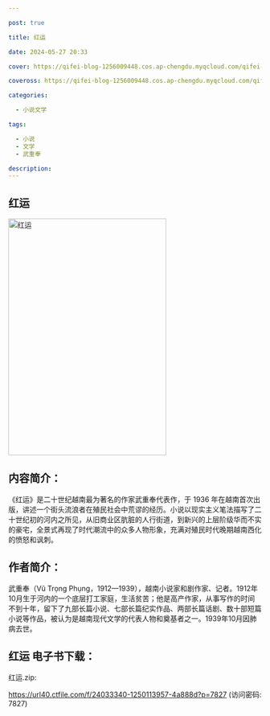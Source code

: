 ```yaml
---

post: true

title: 红运

date: 2024-05-27 20:33

cover: https://qifei-blog-1256009448.cos.ap-chengdu.myqcloud.com/qifei-blog/6614a38d68eb9357137a14a5.jpg

coveross: https://qifei-blog-1256009448.cos.ap-chengdu.myqcloud.com/qifei-blog/6614a38d68eb9357137a14a5.jpg

categories:

  - 小说文学

tags:

  - 小说
  - 文学
  - 武重奉

description:
---
```


## 红运
<img alt="红运 " class="aligncenter loading" data-was-processed="true" decoding="async" fetchpriority="high" height="471" src="https://qifei-blog-1256009448.cos.ap-chengdu.myqcloud.com/qifei-blog/6614a38d68eb9357137a14a5.jpg " style="cursor: zoom-in;" width="314"/>

## 内容简介：

《红运》是二十世纪越南最为著名的作家武重奉代表作，于 1936 年在越南首次出版，讲述一个街头流浪者在殖民社会中荒谬的经历。小说以现实主义笔法描写了二十世纪初的河内之所见，从旧商业区肮脏的人行街道，到新兴的上层阶级华而不实的豪宅，全景式再现了时代潮流中的众多人物形象，充满对殖民时代晚期越南西化的愤怒和讽刺。

## 作者简介：

武重奉（Vũ Trọng Phụng，1912—1939），越南小说家和剧作家、记者。1912年10月生于河内的一个底层打工家庭，生活贫苦；他是高产作家，从事写作的时间不到十年，留下了九部长篇小说、七部长篇纪实作品、两部长篇话剧、数十部短篇小说等作品，被认为是越南现代文学的代表人物和奠基者之一。1939年10月因肺病去世。

## 红运 电子书下载：
红运.zip: 

https://url40.ctfile.com/f/24033340-1250113957-4a888d?p=7827 (访问密码: 7827)
